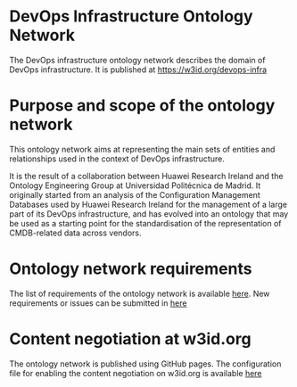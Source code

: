 # DevOps Infrastructure Ontology Network

The DevOps infrastructure ontology network describes the domain of DevOps infrastructure. It is published at https://w3id.org/devops-infra

# Purpose and scope of the ontology network

This ontology network aims at representing the main sets of entities and relationships used in the context of DevOps infrastructure. 

It is the result of a collaboration between Huawei Research Ireland and the Ontology Engineering Group at Universidad Politécnica de Madrid. It originally started from an analysis of the Configuration Management Databases used by Huawei Research Ireland for the management of a large part of its DevOps infrastructure, and has evolved into an ontology that may be used as a starting point for the standardisation of the representation of CMDB-related data across vendors.

# Ontology network requirements

The list of requirements of the ontology network is available [here](https://github.com/oeg-upm/devops-infra/blob/master/Requirements.xlsx). New requirements or issues can be submitted in [here](https://github.com/oeg-upm/devops-infra/issues)

# Content negotiation at w3id.org

The ontology network is published using GitHub pages. The configuration file for enabling the content negotiation on w3id.org is available [here](https://github.com/perma-id/w3id.org/tree/master/devops-infra)
